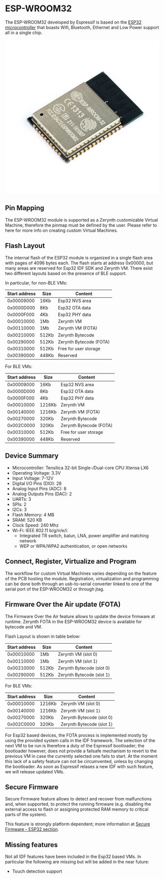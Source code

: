 # ESP-WROOM32

The ESP-WROOM32 developed by Espressif is based on the [ESP32 microcontroller](https://espressif.com/en/products/hardware/esp32/overview) that boasts Wifi, Bluetooth, Ethernet and Low Power support all in a single chip.

<p style="text-align:center;"><img src="img/espwroom32.jpg"></p>

## Pin Mapping

The ESP-WROOM32 module is supported as a Zerynth customizable Virtual Machine, therefore the pinmap must be defined by the user.
Please refer to here for more info on creating custom Virtual Machines.

## Flash Layout

The internal flash of the ESP32 module is organized in a single flash area with pages of 4096 bytes each. The flash starts at address 0x00000, but many areas are reserved for Esp32 IDF SDK and Zerynth VM. There exist two different layouts based on the presence of BLE support.

In particular, for non-BLE VMs:

| Start address | Size  | Content                 |
|---------------|-------|-------------------------|
| 0x00009000    | 16Kb  | Esp32 NVS area          |
| 0x0000D000    | 8Kb   | Esp32 OTA data          |
| 0x0000F000    | 4Kb   | Esp32 PHY data          |
| 0x00010000    | 1Mb   | Zerynth VM              |
| 0x00110000    | 1Mb   | Zerynth VM (FOTA)       |
| 0x00210000    | 512Kb | Zerynth Bytecode        |
| 0x00290000    | 512Kb | Zerynth Bytecode (FOTA) |
| 0x00310000    | 512Kb | Free for user storage   |
| 0x00390000    | 448Kb | Reserved                |

For BLE VMs:

| Start address | Size   | Content                 |
|---------------|--------|-------------------------|
| 0x00009000    | 16Kb   | Esp32 NVS area          |
| 0x0000D000    | 8Kb    | Esp32 OTA data          |
| 0x0000F000    | 4Kb    | Esp32 PHY data          |
| 0x00010000    | 1216Kb | Zerynth VM              |
| 0x00140000    | 1216Kb | Zerynth VM (FOTA)       |
| 0x00270000    | 320Kb  | Zerynth Bytecode        |
| 0x002C0000    | 320Kb  | Zerynth Bytecode (FOTA) |
| 0x00310000    | 512Kb  | Free for user storage   |
| 0x00390000    | 448Kb  | Reserved                |

## Device Summary


* Microcontroller: Tensilica 32-bit Single-/Dual-core CPU Xtensa LX6
* Operating Voltage: 3.3V
* Input Voltage: 7-12V
* Digital I/O Pins (DIO): 28
* Analog Input Pins (ADC): 8
* Analog Outputs Pins (DAC): 2
* UARTs: 3
* SPIs: 2
* I2Cs: 3
* Flash Memory: 4 MB
* SRAM: 520 KB
* Clock Speed: 240 Mhz
* Wi-Fi: IEEE 802.11 b/g/n/e/i:
    * Integrated TR switch, balun, LNA, power amplifier and matching network
    * WEP or WPA/WPA2 authentication, or open networks

## Connect, Register, Virtualize and Program

The workflow for custom Virtual Machines varies depending on the feature of the PCB hosting the module. Registration, virtualization and programming can be done both through an usb-to-serial converter linked to one of the serial port of the ESP-WROOM32 or through jtag.

## Firmware Over the Air update (FOTA)

The Firmware Over the Air feature allows to update the device firmware at runtime. Zerynth FOTA in the ESP-WROOM32 device is available for bytecode and VM.

Flash Layout is shown in table below:

| Start address | Size  | Content                   |
|---------------|-------|---------------------------|
| 0x00010000    | 1Mb   | Zerynth VM (slot 0)       |
| 0x00110000    | 1Mb   | Zerynth VM (slot 1)       |
| 0x00210000    | 512Kb | Zerynth Bytecode (slot 0) |
| 0x00290000    | 512Kb | Zerynth Bytecode (slot 1) |

For BLE VMs:

| Start address | Size   | Content                   |
|---------------|--------|---------------------------|
| 0x00010000    | 1216Kb | Zerynth VM (slot 0)       |
| 0x00140000    | 1216Kb | Zerynth VM (slot 1)       |
| 0x00270000    | 320Kb  | Zerynth Bytecode (slot 0) |
| 0x002C0000    | 320Kb  | Zerynth Bytecode (slot 1) |

For Esp32 based devices, the FOTA process is implemented mostly by using the provided system calls in the IDF framework. The selection of the next VM to be run is therefore a duty of the Espressif bootloader; the bootloader however, does not provide a failsafe mechanism to revert to the previous VM in case the currently selected one fails to start. At the moment this lack of a safety feature can not be circumvented, unless by changing the bootloader. As soon as Espressif relases a new IDF with such feature, we will release updated VMs.

## Secure Firmware

Secure Firmware feature allows to detect and recover from malfunctions and, when supported, to protect the running firmware (e.g. disabling the external access to flash or assigning protected RAM memory to critical parts of the system).

This feature is strongly platform dependent; more information at [Secure Firmware - ESP32 section](/latest/reference/core/stdlib/docs/sfw/#watchdogs-for-esp32-devices).

## Missing features

Not all IDF features have been included in the Esp32 based VMs. In particular the following are missing but will be added in the near future:


* Touch detection support
<!--stackedit_data:
eyJoaXN0b3J5IjpbNzg5MDkwNDM5XX0=
-->
